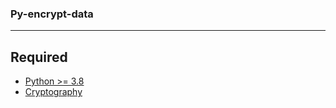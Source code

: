 ### Py-encrypt-data
---
## Required
* [Python >= 3.8][link1]
* [Cryptography][link2]




[link1]: https://pypi.org/project/cryptography/
[link2]: https://www.python.org/
